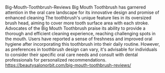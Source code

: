 Big-Mouth-Toothbrush-Reviews
Big Mouth Toothbrush has garnered attention in the oral care landscape for its innovative design and promise of enhanced cleaning
The toothbrush's unique feature lies in its oversized brush head, aiming to cover more tooth surface area with each stroke. Advocates of the Big Mouth Toothbrush praise its ability to provide a thorough and efficient cleaning experience, reaching challenging spots in the mouth. Users have reported a sense of freshness and improved oral hygiene after incorporating this toothbrush into their daily routine. However, as preferences in toothbrush design can vary, it's advisable for individuals to consider their specific oral care needs and consult with dental professionals for personalized recommendations.
https://beautysalonorbit.com/big-mouth-toothbrush-reviews/
